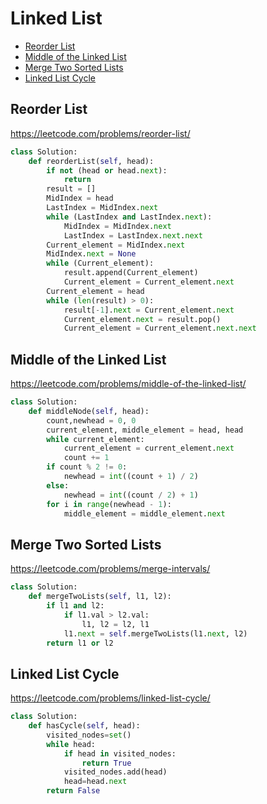  # Linked List
+ [ Reorder List](#Reorder-List)
+ [ Middle of the Linked List](#Middle-of-the-Linked-List)
+ [ Merge Two Sorted Lists](#Merge-Two-Sorted-Lists)
+ [ Linked List Cycle](#Linked-List-Cycle)

##  Reorder List
https://leetcode.com/problems/reorder-list/
```python
class Solution:
    def reorderList(self, head):
        if not (head or head.next):
            return
        result = []
        MidIndex = head
        LastIndex = MidIndex.next
        while (LastIndex and LastIndex.next):
            MidIndex = MidIndex.next
            LastIndex = LastIndex.next.next
        Current_element = MidIndex.next
        MidIndex.next = None
        while (Current_element):
            result.append(Current_element)
            Current_element = Current_element.next
        Current_element = head
        while (len(result) > 0):
            result[-1].next = Current_element.next
            Current_element.next = result.pop()
            Current_element = Current_element.next.next
```
##  Middle of the Linked List
https://leetcode.com/problems/middle-of-the-linked-list/
```python
class Solution:
    def middleNode(self, head):
        count,newhead = 0, 0
        current_element, middle_element = head, head
        while current_element:
            current_element = current_element.next
            count += 1
        if count % 2 != 0:
            newhead = int((count + 1) / 2)
        else:
            newhead = int((count / 2) + 1)
        for i in range(newhead - 1):
            middle_element = middle_element.next
```
##  Merge Two Sorted Lists
https://leetcode.com/problems/merge-intervals/
```python
class Solution:
    def mergeTwoLists(self, l1, l2):
        if l1 and l2:
            if l1.val > l2.val:
                l1, l2 = l2, l1
            l1.next = self.mergeTwoLists(l1.next, l2)
        return l1 or l2
```
##  Linked List Cycle
https://leetcode.com/problems/linked-list-cycle/
```python
class Solution:
    def hasCycle(self, head):
        visited_nodes=set()
        while head:
            if head in visited_nodes:
                return True
            visited_nodes.add(head)
            head=head.next
        return False
```

